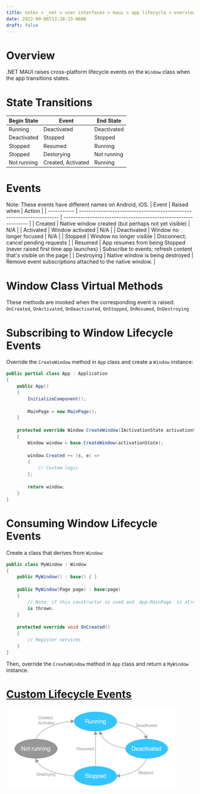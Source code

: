 ```yaml
---
title: notes > _net > user interfaces > maui > app lifecycle > overview
date: 2022-09-06T13:28:13-0600
draft: false
---
```


# Overview
.NET MAUI raises cross-platform lifecycle events on the `Window` class when the app transitions states.

# State Transitions
| Begin State | Event              | End State   |
| ----------- | ------------------ | ----------- |
| Running     | Deactivated        | Deactivated |
| Deactivated | Stopped            | Stopped     |
| Stopped     | Resumed            | Running     |
| Stopped     | Destorying         | Not running |
| Not running | Created, Activated | Running     |

# Events
Note: These events have different names on Android, iOS.
| Event       | Raised when                                                           | Action                                                          |
| ----------- | --------------------------------------------------------------------- | --------------------------------------------------------------- |
| Created     | Native window created (but perhaps not yet visible)                   | N/A                                                             |
| Activated   | Window activated                                                      | N/A                                                             |
| Deactivated | Window no longer focused                                              | N/A                                                             |
| Stopped     | Window no longer visible                                              | Disconnect; cancel pending requests                             |
| Resumed     | App resumes from being Stopped (never raised first time app launches) | Subscribe to events; refresh content that's visible on the page |
| Destroying  | Native window is being destroyed                                      | Remove event subscriptions attached to the native window.       |

# Window Class Virtual Methods
These methods are invoked when the corresponding event is raised:
`OnCreated`, `OnActivated`, `OnDeactivated`, `OnStopped`, `OnResumed`, `OnDestroying`

# Subscribing to Window Lifecycle Events
Override the `CreateWindow` method in `App` class and create a `Window` instance:
```cs
public partial class App : Application 
{
    public App() 
    {
        InitializeComponent();

        MainPage = new MainPage();
    }

    protected override Window CreateWindow(IActivationState activationState) 
    {
        Window window = base.CreateWindow(activationState);

        window.Created += (s, e) => 
        {
            // Custom logic
        };

        return window;
    }
}
```

# Consuming Window Lifecycle Events
Create a class that derives from `Window`:
```cs
public class MyWindow : Window 
{
    public MyWindow() : base() { }

    public MyWindow(Page page) : base(page) 
    {
        // Note: if this constructor is used and `App.MainPage` is already set, `InvalidOperationException`
        is thrown.
    }

    protected override void OnCreated() 
    {
        // Register services
    }
}
```
Then, override the `CreateWindow` method in `App` class and return a `MyWindow` instance.

# [Custom Lifecycle Events](https://learn.microsoft.com/en-us/dotnet/maui/fundamentals/app-lifecycle#custom-lifecycle-events)
<img src="app-lifecycle.png" style="width:4.76667in;height:2.275in" alt=".NET MAUI app lifecycle" />